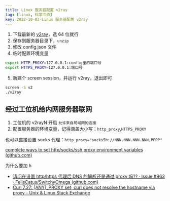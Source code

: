 ```yaml
---
title: Linux 服务器配置 v2ray
tag: [linux, 科学冲浪]
key: 2022-10-03-Linux 服务器配置 v2ray
---
```


1. 下载最新的 [v2ray](https%3A%2F%2Fgithub.com%2Fv2fly%2Fv2ray-core%2Freleases)，选 64 位就行
2. 保存到服务器目录下，`unzip`
3. 修改 config.json 文件
4. 临时配置环境变量

```bash
export HTTP_PROXY=127.0.0.1:config里的端口号
export HTTPS_PROXY=127.0.0.1:端口号
```

5. 新建个 screen session，并运行 v2ray，退出即可

```bash
screen -S v2
./v2ray
```

## 经过工位机给内网服务器联网

1. 工位机的 v2rayN 开启 `允许来自局域网的连接`
2. 配置服务器的环境变量，记得涵盖大小写：`http_proxy`,`HTTPS_PROXY`

也可以直接设置 socks 代理：`http_proxy="socks5h://NNN.NNN.NNN.NNN.PPPP"`

[complete ways to set http/socks/ssh proxy environment variables (github.com)](https://gist.github.com/yougg/5d2b3353fc5e197a0917aae0b3287d64)

为什么要加 h

- [请问在设置 http/https 代理后 DNS 的解析还是通过 proxy 吗?? · Issue #963 · FelisCatus/SwitchyOmega (github.com)](https://github.com/FelisCatus/SwitchyOmega/issues/963)
- [Curl 7.27: [ANY]_PROXY set; curl does not resolve the hostname via proxy - Unix & Linux Stack Exchange](https://unix.stackexchange.com/questions/175888/curl-7-27-any-proxy-set-curl-does-not-resolve-the-hostname-via-proxy)
